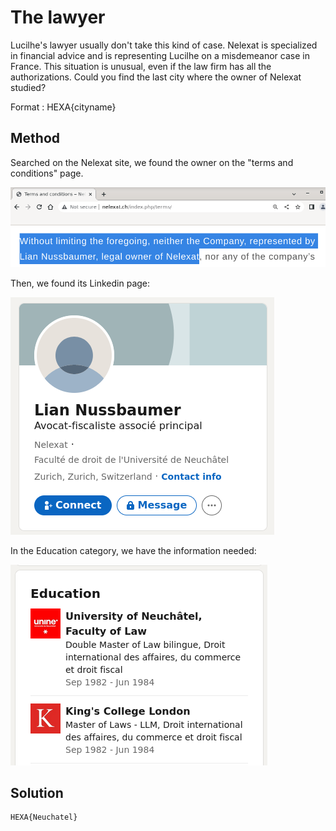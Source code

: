# The lawyer

Lucilhe's lawyer usually don't take this kind of case. Nelexat is specialized in financial advice and is representing Lucilhe on a misdemeanor case in France. This situation is  unusual, even if the law firm has all the authorizations. Could you find the last city where the owner of Nelexat studied?

Format : HEXA{cityname}

## Method

Searched on the Nelexat site, we found the owner on the "terms and conditions" page.

![](./images/2023-01-29-10-57-22-image.png)

Then, we found its Linkedin page:

![](./images/2023-01-29-10-58-11-image.png)

In the Education category, we have the information needed:

![](./images/2023-01-29-10-58-49-image.png)

## Solution

```
HEXA{Neuchatel}
```
